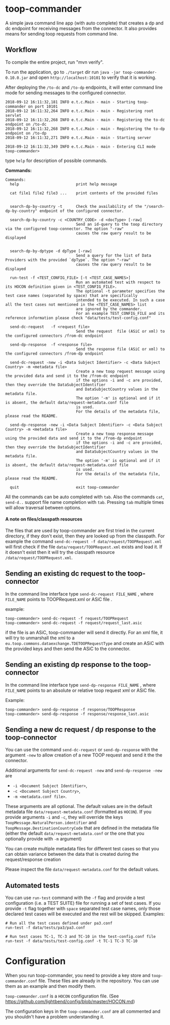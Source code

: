# toop-commander

A simple java command line app (with auto complete) that creates a dp and dc endpoint for receiving messages from the connector. It also provides means for sending toop requests from command line. 

## Workflow

To compile the entire project, run "mvn verify".

To run the application, go to `./target` dir run `java -jar toop-commander-0.10.0.jar` and open `http://localhost:10101` to verify that it is working.

After deploying the `/to-dc` and `/to-dp` endpoints, it will enter command line mode for sending messages to the configured connector.

```
2018-09-12 16:11:32,181 INFO e.t.c.Main - main - Starting toop-commander on port 10101
2018-09-12 16:11:32,264 INFO e.t.c.Main - main - Registering root servlet
2018-09-12 16:11:32,268 INFO e.t.c.Main - main - Registering the to-dc endpoint on /to-dc
2018-09-12 16:11:32,268 INFO e.t.c.Main - main - Registering the to-dp endpoint on /to-dp
2018-09-12 16:11:32,271 INFO e.t.c.Main - main - Starting server

2018-09-12 16:11:32,349 INFO e.t.c.Main - main - Entering CLI mode
toop-commander>

```

type `help` for description of possible commands.

**Commands:**

```
Commands:
  help                         print help message

  cat file1 file2 file3 ...    print contents of the provided files

 
  search-dp-by-country -t      Check the availability of the "/search-dp-by-country" endpoint of the configured connector.
                               
  search-dp-by-country -c <COUNTRY_CODE> -d <docType> [-raw]
                               Send an id-query to the toop directory via the configured toop-connector. The option "-raw"
                               causes the raw query result to be displayed
                               

  search-dp-by-dptype -d dpType [-raw]
                               Send a query for the list of Data Providers with the provided `dpType`. The option "-raw"
                               causes the raw query result to be displayed
  
  run-test -f <TEST_CONFIG_FILE> [-t <TEST_CASE_NAMES>]
                               Run an automated test with respect to its HOCON definition given in <TEST_CONFIG_FILE>. 
                               The optional -t parameter specifies the test case names (separated by space) that are specifically
                               intended to be executed. In such a case all the test cases not mentioned in the <TEST_CASE_NAMES> list
                               are ignored by the commander.
                               For an example TEST_CONFIG_FILE and its reference information please check "data/tests/test-config.conf"
                               
  send-dc-request   -f <request file>
                               Send the request  file (ASiC or xml) to the configured connectors /from-dc endpoint

  send-dp-response  -f <response file>
                               Send the response file (ASiC or xml) to the configured connectors /from-dp endpoint

  send-dc-request -new -i <Data Subject Identifier> -c <Data Subject Country> -m <metadata file>
                               Create a new toop request message using the provided data and send it to the /from-dc endpoint
                               if the options -i and -c are provided, then they override the DataSubjectIdentifier
                               and DataSubjectCountry values in the metadata file.
                               The option '-m' is optional and if it is absent, the default data/request-metadata.conf file
                               is used.
                               For the details of the metadata file, please read the README.

  send-dp-response -new -i <Data Subject Identifier> -c <Data Subject Country> -m <metadata file>
                               Create a new toop response message using the provided data and send it to the /from-dp endpoint
                               if the options -i and -c are provided, then they override the DataSubjectIdentifier
                               and DataSubjectCountry values in the metadata file.
                               The option '-m' is optional and if it is absent, the default data/request-metadata.conf file
                               is used.
                               For the details of the metadata file, please read the README.

  quit                         exit toop-commander

```

All the commands can be auto completed with `tab`. Also the commands `cat`, `send-d..` support file name completion with `tab`. Pressing `tab` multiple times will allow traversal between options.


#### A note on files/classpath resources

The files that are used by toop-commander are first tried in the current directory, if they don't exist, 
then they are looked up from the classpath. 
For example the command `send-dc-request -f data/request/TOOPRequest.xml` will first check if the file 
`data/request/TOOPRequest.xml` exists and load it. If it doesn't exist then it will try the classpath
resource `/data/request/TOOPRequest.xml`.



## Sending an existing dc request to the toop-connector

In the command line interface type `send-dc-request FILE_NAME` , where `FILE_NAME` points to TOOPRequest.xml or ASiC file .

example:
```
toop-commander> send-dc-request -f request/TOOPRequest
toop-commander> send-dc-request -f request/request_last.asic
```

if the file is an ASiC, toop-commander will send it directly. For an xml file, it will try to unmarshall the xml to a `eu.toop.commons.dataexchange.TDETOOPRequestType` and create an ASiC with the provided keys and then send the ASiC to the connector. 

## Sending an existing dp response to the toop-connector

In the command line interface type `send-dp-response FILE_NAME` , where `FILE_NAME` points to an absolute or relative toop request xml or ASiC file.

Example:

```
toop-commander> send-dp-response -f response/TOOPResponse
toop-commander> send-dp-response -f response/response_last.asic
```


## Sending a new dc request / dp response to the toop-connector

You can use the command `send-dc-request` or `send-dp-response` with the argument `-new` to allow creation of a new TOOP request and send it the the connector.
 
Additional arguments for `send-dc-request -new` and `send-dp-response -new` are 
* `-i <Document Subject Identifier>`, 
* `-c <Document Subject Country>`, 
* `-m <metadata.conf file>`. 

These arguments are all optional. The default values are in the default metadata file `data/request-metadata.conf` (formatted as `HOCON`). 
If you provide arguments `-i` and `-c`, they will override the keys `ToopMessage.NaturalPerson.identifier` and `ToopMessage.DestinationCountryCode` that are defined in the 
metadata file (either the default `data/request-metadata.conf` or the one that you optionally provide with `-m` argument)

You can create multiple metadata files for different test cases so that you can obtain variance between the data that is created during the request/response creation

Please inspect the file `data/request-metadata.conf` for the default values.

## Automated tests
You can use `run-test` command with the `-f` flag and provide a test configuration (i.e. a TEST SUITE) file for running a set of test cases.
If you provide `-t` flag together with `space` separated test case names, only those declared test cases will be executed and the
rest will be skipped.
Examples:
```
# Run all the test cases defined under pa3.conf
run-test -f data/tests/pa3/pa3.conf

# Run test cases TC-1, TC-3 and TC-10 in the test-config.conf file
run-test -f data/tests/test-config.conf -t TC-1 TC-3 TC-10
```

# Configuration

When you run toop-commander, you need to provide a key store and `toop-commander.conf` file. These files are already in the repository. You can use them as an example and then modify them.

`toop-commander.conf` is a `HOCON` configuration file. (See https://github.com/lightbend/config/blob/master/HOCON.md) 

The configuration keys in the `toop-commander.conf` are all commented and you shouldn't have a problem understanding it.


 